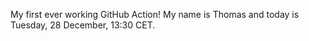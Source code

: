 My first ever working GitHub Action!
My name is Thomas and today is Tuesday, 28 December, 13:30 CET. 
